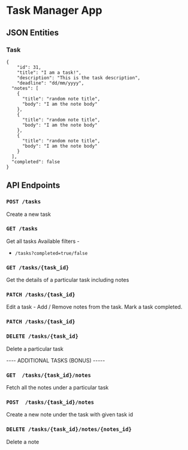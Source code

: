# Task Manager App

## JSON Entities

### Task
    {
	    "id": 31,
	    "title": "I am a task!",
	    "description": "This is the task description",
	    "deadline": "dd/mm/yyyy",
      "notes": [
        {
          "title": "random note title",
          "body": "I am the note body"
        },
        {
          "title": "random note title",
          "body": "I am the note body"
        },
        {
          "title": "random note title",
          "body": "I am the note body"
        }
      ],
      "completed": false
    }

## API Endpoints 

### `POST /tasks` 
Create a new task  

### `GET /tasks`
Get all tasks
Available filters - 
- `/tasks?completed=true/false`

### `GET /tasks/{task_id}`
Get the details of a particular task including notes

### `PATCH /tasks/{task_id}`
Edit a task - Add / Remove notes from the task. Mark a task completed.

### `PATCH /tasks/{task_id}`

### `DELETE /tasks/{task_id}`
Delete a particular task

---- ADDITIONAL TASKS (BONUS) -----

### `GET  /tasks/{task_id}/notes`
Fetch all the notes under a particular task 

### `POST  /tasks/{task_id}/notes` 
Create a new note under the task with given task id 

### `DELETE /tasks/{task_id}/notes/{notes_id}`
Delete a note
